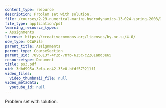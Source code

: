 ```yaml
---
content_type: resource
description: Problem set with solution.
file: /courses/2-29-numerical-marine-hydrodynamics-13-024-spring-2003/3dbd995a3efaec4235e0bfdf570211f1_ps3.pdf
file_type: application/pdf
learning_resource_types:
- Assignments
license: https://creativecommons.org/licenses/by-nc-sa/4.0/
ocw_type: OCWFile
parent_title: Assignments
parent_type: CourseSection
parent_uid: 7895813f-4f2b-7bfb-615c-c2281abd3e65
resourcetype: Document
title: ps3.pdf
uid: 3dbd995a-3efa-ec42-35e0-bfdf570211f1
video_files:
  video_thumbnail_file: null
video_metadata:
  youtube_id: null
---
```

Problem set with solution.